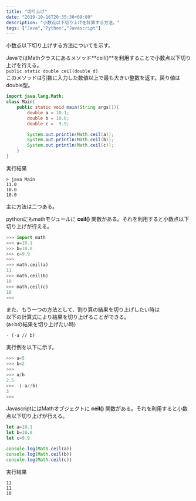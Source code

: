 ```yaml
---
title: "切り上げ"
date: "2019-10-16T20:35:30+09:00"
description: "小数点以下切り上げを計算する方法。"
tags: ["Java","Python","Javascript"]
---
```


小数点以下切り上げする方法についてを示す。

<div class="note_content_by_programming_language" id="note_content_Java">

JavaではMathクラスにあるメソッド**ceil()**を利用することで小数点以下切り上げを行える。  
`public static double ceil(double d)`  
このメソッドは引数に入力した数値以上で最も大きい整数を返す。戻り値はdouble型。  

```java
import java.lang.Math;
class Main{
    public static void main(String args[]){
        double a = 10.1;
        double b = 10.0;
        double c =  9.9;

        System.out.println(Math.ceil(a));
        System.out.println(Math.ceil(b));
        System.out.println(Math.ceil(c));
    }
}
```

実行結果

```
> java Main  
11.0  
10.0  
10.0  
```

</div>
<div class="note_content_by_programming_language" id="note_content_Python">

主に方法は二つある。

pythonにもmathモジュールに **ceil()** 関数がある。それを利用すると小数点以下切り上げが行える。

```python
>>> import math
>>> a=10.1
>>> b=10.0
>>> c=9.9
>>> 
>>> math.ceil(a)
11  
>>> math.ceil(b)
10
>>> math.ceil(c)
10
>>>
```

また、もう一つの方法として、割り算の結果を切り上げしたい時は   
以下の計算式により結果を切り上げることができる。    
(a÷bの結果を切り上げたい時)   
```
- (-a // b)
```

実行例を以下に示す。  
```python
>>> a=5
>>> b=2
>>> 
>>> a/b
2.5
>>> -(-a//b)
3
>>>
```

</div>
<div class="note_content_by_programming_language" id="note_content_Javascript">

JavascriptにはMathオブジェクトに **ceil()** 関数がある。それを利用すると小数点以下切り上げが行える。

```javascript
let a=10.1
let b=10.0
let c=9.9

console.log(Math.ceil(a))
console.log(Math.ceil(b))
console.log(Math.ceil(c))
```

実行結果

```
11
11
10
```

</div>
